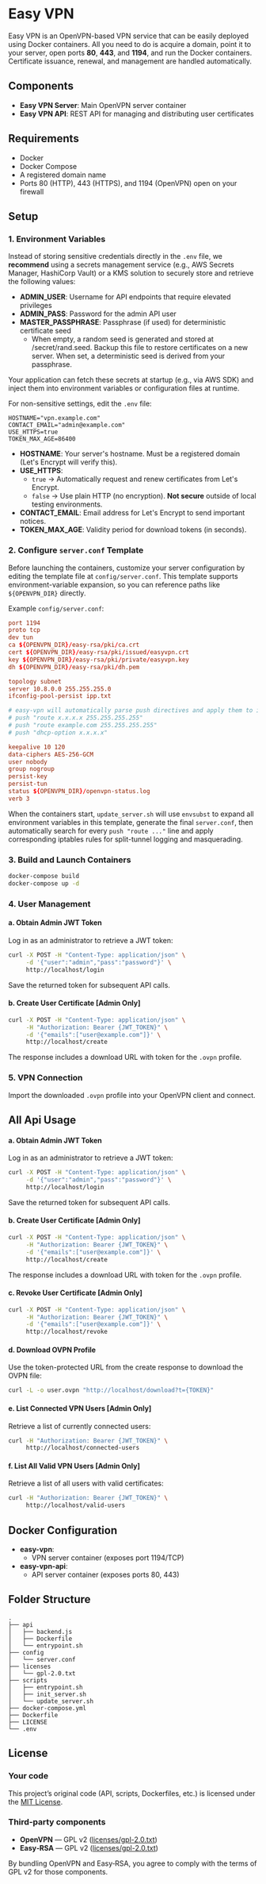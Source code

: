 # Easy VPN

Easy VPN is an OpenVPN-based VPN service that can be easily deployed using Docker containers. All you need to do is acquire a domain, point it to your server, open ports **80**, **443**, and **1194**, and run the Docker containers. Certificate issuance, renewal, and management are handled automatically.

## Components

- **Easy VPN Server**: Main OpenVPN server container
- **Easy VPN API**: REST API for managing and distributing user certificates

## Requirements

- Docker
- Docker Compose
- A registered domain name
- Ports 80 (HTTP), 443 (HTTPS), and 1194 (OpenVPN) open on your firewall

## Setup

### 1. Environment Variables

Instead of storing sensitive credentials directly in the `.env` file, we **recommend** using a secrets management service (e.g., AWS Secrets Manager, HashiCorp Vault) or a KMS solution to securely store and retrieve the following values:

- **ADMIN_USER**: Username for API endpoints that require elevated privileges
- **ADMIN_PASS**: Password for the admin API user
- **MASTER_PASSPHRASE**: Passphrase (if used) for deterministic certificate seed
  - When empty, a random seed is generated and stored at /secret/rand.seed. Backup this file to restore certificates on a new server. When set, a deterministic seed is derived from your passphrase.

Your application can fetch these secrets at startup (e.g., via AWS SDK) and inject them into environment variables or configuration files at runtime.

For non-sensitive settings, edit the `.env` file:

```env
HOSTNAME="vpn.example.com"
CONTACT_EMAIL="admin@example.com"
USE_HTTPS=true
TOKEN_MAX_AGE=86400
```

- **HOSTNAME**: Your server's hostname. Must be a registered domain (Let's Encrypt will verify this).
- **USE_HTTPS**:
  - `true` → Automatically request and renew certificates from Let's Encrypt.
  - `false` → Use plain HTTP (no encryption). **Not secure** outside of local testing environments.
- **CONTACT_EMAIL**: Email address for Let's Encrypt to send important notices.
- **TOKEN_MAX_AGE**: Validity period for download tokens (in seconds).

### 2. Configure `server.conf` Template

Before launching the containers, customize your server configuration by editing the template file at `config/server.conf`. This template supports environment-variable expansion, so you can reference paths like `${OPENVPN_DIR}` directly.

Example `config/server.conf`:

```conf
port 1194
proto tcp
dev tun
ca ${OPENVPN_DIR}/easy-rsa/pki/ca.crt
cert ${OPENVPN_DIR}/easy-rsa/pki/issued/easyvpn.crt
key ${OPENVPN_DIR}/easy-rsa/pki/private/easyvpn.key
dh ${OPENVPN_DIR}/easy-rsa/pki/dh.pem

topology subnet
server 10.8.0.0 255.255.255.0
ifconfig-pool-persist ipp.txt

# easy-vpn will automatically parse push directives and apply them to iptables.
# push "route x.x.x.x 255.255.255.255"
# push "route example.com 255.255.255.255"
# push "dhcp-option x.x.x.x"

keepalive 10 120
data-ciphers AES-256-GCM
user nobody
group nogroup
persist-key
persist-tun
status ${OPENVPN_DIR}/openvpn-status.log
verb 3
```

When the containers start, `update_server.sh` will use `envsubst` to expand all environment variables in this template, generate the final `server.conf`, then automatically search for every `push "route ..."` line and apply corresponding iptables rules for split-tunnel logging and masquerading.

### 3. Build and Launch Containers

```bash
docker-compose build
docker-compose up -d
```

### 4. User Management

#### a. Obtain Admin JWT Token

Log in as an administrator to retrieve a JWT token:

```bash
curl -X POST -H "Content-Type: application/json" \
     -d '{"user":"admin","pass":"password"}' \
     http://localhost/login
```

Save the returned token for subsequent API calls.

#### b. Create User Certificate [Admin Only]

```bash
curl -X POST -H "Content-Type: application/json" \
     -H "Authorization: Bearer {JWT_TOKEN}" \
     -d '{"emails":["user@example.com"]}' \
     http://localhost/create
```

The response includes a download URL with token for the `.ovpn` profile.

### 5. VPN Connection

Import the downloaded `.ovpn` profile into your OpenVPN client and connect.

## All Api Usage

#### a. Obtain Admin JWT Token

Log in as an administrator to retrieve a JWT token:

```bash
curl -X POST -H "Content-Type: application/json" \
     -d '{"user":"admin","pass":"password"}' \
     http://localhost/login
```

Save the returned token for subsequent API calls.

#### b. Create User Certificate [Admin Only]

```bash
curl -X POST -H "Content-Type: application/json" \
     -H "Authorization: Bearer {JWT_TOKEN}" \
     -d '{"emails":["user@example.com"]}' \
     http://localhost/create
```

The response includes a download URL with token for the `.ovpn` profile.

#### c. Revoke User Certificate [Admin Only]

```bash
curl -X POST -H "Content-Type: application/json" \
     -H "Authorization: Bearer {JWT_TOKEN}" \
     -d '{"emails":["user@example.com"]}' \
     http://localhost/revoke
```

#### d. Download OVPN Profile

Use the token-protected URL from the create response to download the OVPN file:

```bash
curl -L -o user.ovpn "http://localhost/download?t={TOKEN}"
```

#### e. List Connected VPN Users [Admin Only]

Retrieve a list of currently connected users:

```bash
curl -H "Authorization: Bearer {JWT_TOKEN}" \
     http://localhost/connected-users
```

#### f. List All Valid VPN Users [Admin Only]

Retrieve a list of all users with valid certificates:

```bash
curl -H "Authorization: Bearer {JWT_TOKEN}" \
     http://localhost/valid-users
```

## Docker Configuration

- **easy-vpn**:
  - VPN server container (exposes port 1194/TCP)
- **easy-vpn-api**:
  - API server container (exposes ports 80, 443)

## Folder Structure

```plaintext
.
├── api
│   ├── backend.js
│   ├── Dockerfile
│   └── entrypoint.sh
├── config
│   └── server.conf
├── licenses
│   └── gpl-2.0.txt
├── scripts
│   ├── entrypoint.sh
│   ├── init_server.sh
│   └── update_server.sh
├── docker-compose.yml
├── Dockerfile
├── LICENSE
└── .env
```

## License

### Your code

This project’s original code (API, scripts, Dockerfiles, etc.) is licensed under the [MIT License](LICENSE).

### Third‑party components

- **OpenVPN** — GPL v2 ([licenses/gpl-2.0.txt](licenses/gpl-2.0.txt))
- **Easy‑RSA** — GPL v2 ([licenses/gpl-2.0.txt](licenses/gpl-2.0.txt))

By bundling OpenVPN and Easy‑RSA, you agree to comply with the terms of GPL v2 for those components.
